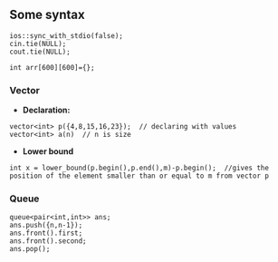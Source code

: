 ## Some syntax 
```
ios::sync_with_stdio(false);
cin.tie(NULL);
cout.tie(NULL);

int arr[600][600]={};

```
### Vector

- <b>Declaration:</b>
```
vector<int> p({4,8,15,16,23});  // declaring with values
vector<int> a(n)  // n is size

```
- **Lower bound**
```
int x = lower_bound(p.begin(),p.end(),m)-p.begin();  //gives the position of the element smaller than or equal to m from vector p
```
### Queue
```
queue<pair<int,int>> ans;
ans.push({n,n-1});
ans.front().first;
ans.front().second;
ans.pop();
```
